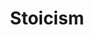 ---
title: Stoicism
crosslinks:
- Buddhism
- getdisciplined
- SuicideWatch
- howtonotgiveafuck
- fasting
- Mindfulness
- xkcd
- intermittentfasting
- MGTOW
- todayilearned
- 2meirl4meirl
- OCD
- ExNoContact
- SocialEngineering
- nihilism
- nosurf
- CBT
- AlanWatts
- gifs
- NewsPorn
---